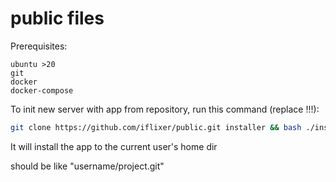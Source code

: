 # public files

Prerequisites:
```
ubuntu >20
git 
docker
docker-compose
```

To init new server with app from repository, run this command (replace <path-to-repo>!!!):
```bash
git clone https://github.com/iflixer/public.git installer && bash ./installer/init.sh <path-to-repo> && rm -rf installer
```
It will install the app to the current user's home dir

<path-to-repo> should be like "username/project.git"


